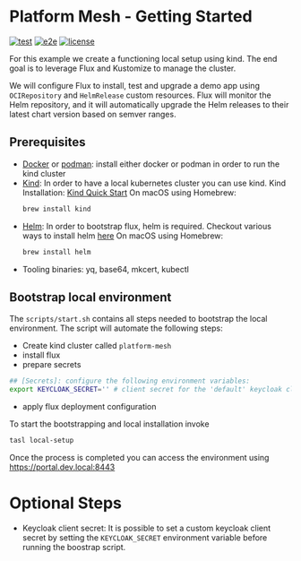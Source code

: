 # Platform Mesh - Getting Started

[![test](https://github.com/fluxcd/flux2-kustomize-helm-example/workflows/test/badge.svg)](https://github.com/fluxcd/flux2-kustomize-helm-example/actions)
[![e2e](https://github.com/fluxcd/flux2-kustomize-helm-example/workflows/e2e/badge.svg)](https://github.com/fluxcd/flux2-kustomize-helm-example/actions)
[![license](https://img.shields.io/github/license/fluxcd/flux2-kustomize-helm-example.svg)](https://github.com/fluxcd/flux2-kustomize-helm-example/blob/main/LICENSE)

For this example we create a functioning local setup using kind.
The end goal is to leverage Flux and Kustomize to manage the cluster.

We will configure Flux to install, test and upgrade a demo app using
`OCIRepository` and `HelmRelease` custom resources.
Flux will monitor the Helm repository, and it will automatically
upgrade the Helm releases to their latest chart version based on semver ranges.

## Prerequisites

- [Docker](https://www.docker.com) or [podman](https://podman.io): install either docker or podman in order to run the kind cluster
- [Kind](https://kind.sigs.k8s.io/): In order to have a local kubernetes cluster you can use kind. Kind Installation: [Kind Quick Start](https://kind.sigs.k8s.io/docs/user/quick-start/)
  On macOS using Homebrew:
  ```sh
  brew install kind
  ```
- [Helm](https://helm.sh/): In order to bootstrap flux, helm is required. Checkout various ways to install helm [here](https://helm.sh/docs/intro/install/)
  On macOS using Homebrew:
  ```sh
  brew install helm
  ```
- Tooling binaries: yq, base64, mkcert, kubectl

## Bootstrap local environment

The `scripts/start.sh` contains all steps needed to bootstrap the local environment. The script will automate the following steps:
- Create kind cluster called `platform-mesh`
- install flux
- prepare secrets

```sh
## [Secrets]: configure the following environment variables:
export KEYCLOAK_SECRET='' # client secret for the 'default' keycloak client
```
- apply flux deployment configuration

To start the bootstrapping and local installation invoke
```sh
tasl local-setup
```

Once the process is completed you can access the environment using https://portal.dev.local:8443

# Optional Steps

- Keycloak client secret: It is possible to set a custom keycloak client secret by setting the `KEYCLOAK_SECRET` environment variable before running the boostrap script.

